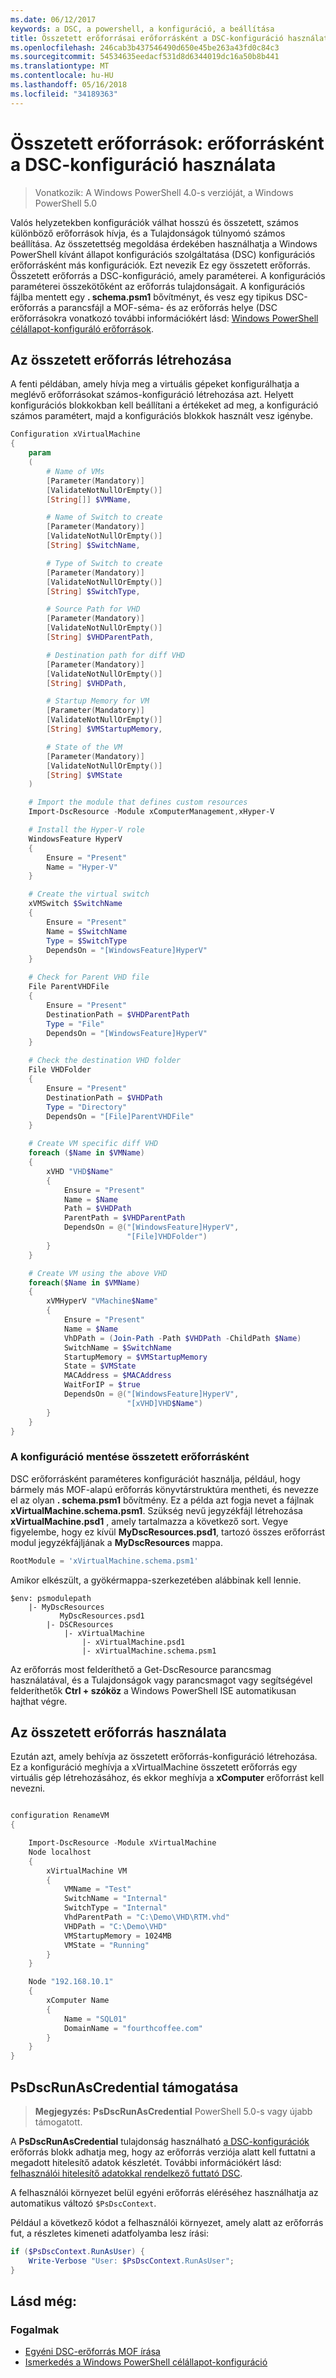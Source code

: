 ```yaml
---
ms.date: 06/12/2017
keywords: a DSC, a powershell, a konfiguráció, a beállítása
title: Összetett erőforrásai erőforrásként a DSC-konfiguráció használata
ms.openlocfilehash: 246cab3b437546490d650e45be263a43fd0c84c3
ms.sourcegitcommit: 54534635eedacf531d8d6344019dc16a50b8b441
ms.translationtype: MT
ms.contentlocale: hu-HU
ms.lasthandoff: 05/16/2018
ms.locfileid: "34189363"
---
```

# <a name="composite-resources-using-a-dsc-configuration-as-a-resource"></a>Összetett erőforrások: erőforrásként a DSC-konfiguráció használata

> Vonatkozik: A Windows PowerShell 4.0-s verzióját, a Windows PowerShell 5.0

Valós helyzetekben konfigurációk válhat hosszú és összetett, számos különböző erőforrások hívja, és a Tulajdonságok túlnyomó számos beállítása. Az összetettség megoldása érdekében használhatja a Windows PowerShell kívánt állapot konfigurációs szolgáltatása (DSC) konfigurációs erőforrásként más konfigurációk. Ezt nevezik Ez egy összetett erőforrás. Összetett erőforrás a DSC-konfiguráció, amely paraméterei. A konfigurációs paraméterei összekötőként az erőforrás tulajdonságait. A konfigurációs fájlba mentett egy **. schema.psm1** bővítményt, és vesz egy tipikus DSC-erőforrás a parancsfájl a MOF-séma- és az erőforrás helye (DSC erőforrásokra vonatkozó további információkért lásd: [Windows PowerShell célállapot-konfiguráló erőforrások](resources.md).

## <a name="creating-the-composite-resource"></a>Az összetett erőforrás létrehozása

A fenti példában, amely hívja meg a virtuális gépeket konfigurálhatja a meglévő erőforrásokat számos-konfiguráció létrehozása azt. Helyett konfigurációs blokkokban kell beállítani a értékeket ad meg, a konfiguráció számos paramétert, majd a konfigurációs blokkok használt vesz igénybe.

```powershell
Configuration xVirtualMachine
{
    param
    (
        # Name of VMs
        [Parameter(Mandatory)]
        [ValidateNotNullOrEmpty()]
        [String[]] $VMName,

        # Name of Switch to create
        [Parameter(Mandatory)]
        [ValidateNotNullOrEmpty()]
        [String] $SwitchName,

        # Type of Switch to create
        [Parameter(Mandatory)]
        [ValidateNotNullOrEmpty()]
        [String] $SwitchType,

        # Source Path for VHD
        [Parameter(Mandatory)]
        [ValidateNotNullOrEmpty()]
        [String] $VHDParentPath,

        # Destination path for diff VHD
        [Parameter(Mandatory)]
        [ValidateNotNullOrEmpty()]
        [String] $VHDPath,

        # Startup Memory for VM
        [Parameter(Mandatory)]
        [ValidateNotNullOrEmpty()]
        [String] $VMStartupMemory,

        # State of the VM
        [Parameter(Mandatory)]
        [ValidateNotNullOrEmpty()]
        [String] $VMState
    )

    # Import the module that defines custom resources
    Import-DscResource -Module xComputerManagement,xHyper-V

    # Install the Hyper-V role
    WindowsFeature HyperV
    {
        Ensure = "Present"
        Name = "Hyper-V"
    }

    # Create the virtual switch
    xVMSwitch $SwitchName
    {
        Ensure = "Present"
        Name = $SwitchName
        Type = $SwitchType
        DependsOn = "[WindowsFeature]HyperV"
    }

    # Check for Parent VHD file
    File ParentVHDFile
    {
        Ensure = "Present"
        DestinationPath = $VHDParentPath
        Type = "File"
        DependsOn = "[WindowsFeature]HyperV"
    }

    # Check the destination VHD folder
    File VHDFolder
    {
        Ensure = "Present"
        DestinationPath = $VHDPath
        Type = "Directory"
        DependsOn = "[File]ParentVHDFile"
    }

    # Create VM specific diff VHD
    foreach ($Name in $VMName)
    {
        xVHD "VHD$Name"
        {
            Ensure = "Present"
            Name = $Name
            Path = $VHDPath
            ParentPath = $VHDParentPath
            DependsOn = @("[WindowsFeature]HyperV",
                          "[File]VHDFolder")
        }
    }

    # Create VM using the above VHD
    foreach($Name in $VMName)
    {
        xVMHyperV "VMachine$Name"
        {
            Ensure = "Present"
            Name = $Name
            VhDPath = (Join-Path -Path $VHDPath -ChildPath $Name)
            SwitchName = $SwitchName
            StartupMemory = $VMStartupMemory
            State = $VMState
            MACAddress = $MACAddress
            WaitForIP = $true
            DependsOn = @("[WindowsFeature]HyperV",
                          "[xVHD]VHD$Name")
        }
    }
}
```

### <a name="saving-the-configuration-as-a-composite-resource"></a>A konfiguráció mentése összetett erőforrásként

DSC erőforrásként paraméteres konfigurációt használja, például, hogy bármely más MOF-alapú erőforrás könyvtárstruktúra mentheti, és nevezze el az olyan **. schema.psm1** bővítmény. Ez a példa azt fogja nevet a fájlnak **xVirtualMachine.schema.psm1**. Szükség nevű jegyzékfájl létrehozása **xVirtualMachine.psd1** , amely tartalmazza a következő sort. Vegye figyelembe, hogy ez kívül **MyDscResources.psd1**, tartozó összes erőforrást modul jegyzékfájljának a **MyDscResources** mappa.

```powershell
RootModule = 'xVirtualMachine.schema.psm1'
```

Amikor elkészült, a gyökérmappa-szerkezetében alábbinak kell lennie.

```
$env: psmodulepath
    |- MyDscResources
           MyDscResources.psd1
        |- DSCResources
            |- xVirtualMachine
                |- xVirtualMachine.psd1
                |- xVirtualMachine.schema.psm1
```

Az erőforrás most felderíthető a Get-DscResource parancsmag használatával, és a Tulajdonságok vagy parancsmagot vagy segítségével felderíthetők **Ctrl + szóköz** a Windows PowerShell ISE automatikusan hajthat végre.

## <a name="using-the-composite-resource"></a>Az összetett erőforrás használata

Ezután azt, amely behívja az összetett erőforrás-konfiguráció létrehozása. Ez a konfiguráció meghívja a xVirtualMachine összetett erőforrás egy virtuális gép létrehozásához, és ekkor meghívja a **xComputer** erőforrást kell nevezni.

```powershell

configuration RenameVM
{

    Import-DscResource -Module xVirtualMachine
    Node localhost
    {
        xVirtualMachine VM
        {
            VMName = "Test"
            SwitchName = "Internal"
            SwitchType = "Internal"
            VhdParentPath = "C:\Demo\VHD\RTM.vhd"
            VHDPath = "C:\Demo\VHD"
            VMStartupMemory = 1024MB
            VMState = "Running"
        }
    }

    Node "192.168.10.1"
    {
        xComputer Name
        {
            Name = "SQL01"
            DomainName = "fourthcoffee.com"
        }
    }
}
```

## <a name="supporting-psdscrunascredential"></a>PsDscRunAsCredential támogatása

>**Megjegyzés:** **PsDscRunAsCredential** PowerShell 5.0-s vagy újabb támogatott.

A **PsDscRunAsCredential** tulajdonság használható [a DSC-konfigurációk](configurations.md) erőforrás blokk adhatja meg, hogy az erőforrás verziója alatt kell futtatni a megadott hitelesítő adatok készletét.
További információkért lásd: [felhasználói hitelesítő adatokkal rendelkező futtató DSC](runAsUser.md).

A felhasználói környezet belül egyéni erőforrás eléréséhez használhatja az automatikus változó `$PsDscContext`.

Például a következő kódot a felhasználói környezet, amely alatt az erőforrás fut, a részletes kimeneti adatfolyamba lesz írási:

```powershell
if ($PsDscContext.RunAsUser) {
    Write-Verbose "User: $PsDscContext.RunAsUser";
}
```

## <a name="see-also"></a>Lásd még:
### <a name="concepts"></a>Fogalmak
* [Egyéni DSC-erőforrás MOF írása](authoringResourceMOF.md)
* [Ismerkedés a Windows PowerShell célállapot-konfiguráció](overview.md)